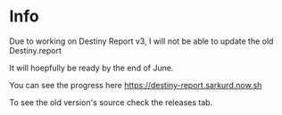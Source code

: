 # Info

Due to working on Destiny Report v3, I will not be able to update the old Destiny.report

It will hoepfully be ready by the end of June.

You can see the progress here https://destiny-report.sarkurd.now.sh

To see the old version's source check the releases tab.
